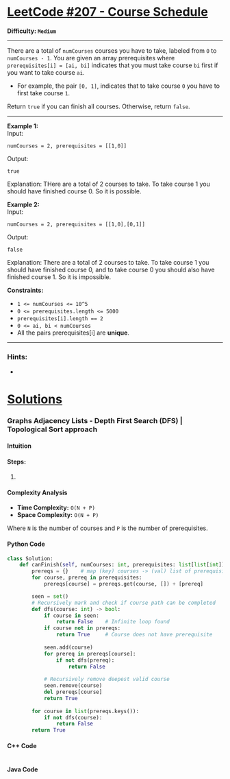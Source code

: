 # [LeetCode #207 - Course Schedule](https://leetcode.com/problems/course-schedule/)

**Difficulty: `Medium`**

---

There are a total of `numCourses` courses you have to take, labeled from `0` to `numCourses - 1`. You are given an array prerequisites where` prerequisites[i] = [ai, bi]` indicates that you must take course `bi` first if you want to take course `ai`.

- For example, the pair `[0, 1]`, indicates that to take course `0` you have to first take course `1`.

Return `true` if you can finish all courses. Otherwise, return `false`.

---

**Example 1:**  
Input:
```
numCourses = 2, prerequisites = [[1,0]]
```
Output:
```
true
```
Explanation: THere are a total of 2 courses to take. To take course 1 you should have finished course 0. So it is possible.

**Example 2:**  
Input:
```
numCourses = 2, prerequisites = [[1,0],[0,1]]
```
Output:
```
false
```
Explanation: There are a total of 2 courses to take. To take course 1 you should have finished course 0, and to take course 0 you should also have finished course 1. So it is impossible.

**Constraints:**
- `1 <= numCourses <= 10^5`
- `0 <= prerequisites.length <= 5000`
- `prerequisites[i].length == 2`
- `0 <= ai, bi < numCourses`
- All the pairs prerequisites[i] are **unique**.

---

### Hints:
- 

# [Solutions](https://github.com/Reddimus/LeetCode_Notes/tree/main/Graphs/Medium/LC_207-Course_Schedule)

### Graphs Adjacency Lists - Depth First Search (DFS) | Topological Sort approach

#### Intuition

#### Steps:
1.

#### Complexity Analysis
- **Time Complexity:** `O(N + P)`  
- **Space Complexity:** `O(N + P)`

Where `N` is the number of courses and `P` is the number of prerequisites.

#### Python Code
```python
class Solution:
	def canFinish(self, numCourses: int, prerequisites: list[list[int]]) -> bool:
		prereqs = {}	# map (key) courses -> (val) list of prerequisites
		for course, prereq in prerequisites:
			prereqs[course] = prereqs.get(course, []) + [prereq]

		seen = set()
		# Recursively mark and check if course path can be completed
		def dfs(course: int) -> bool:
			if course in seen:
				return False	# Infinite loop found
			if course not in prereqs:
				return True		# Course does not have prerequisite
			
			seen.add(course)
			for prereq in prereqs[course]:
				if not dfs(prereq):
					return False
			
			# Recursively remove deepest valid course
			seen.remove(course)
			del prereqs[course]
			return True
			
		for course in list(prereqs.keys()):
			if not dfs(course):
				return False
		return True
```

#### C++ Code
```cpp
```

#### Java Code
```java
```